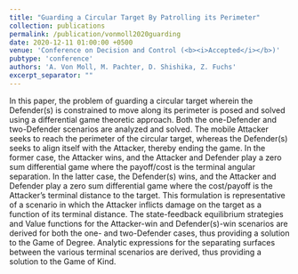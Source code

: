 ```yaml
---
title: "Guarding a Circular Target By Patrolling its Perimeter"
collection: publications
permalink: /publication/vonmoll2020guarding
date: 2020-12-11 01:00:00 +0500
venue: 'Conference on Decision and Control (<b><i>Accepted</i></b>)'
pubtype: 'conference'
authors: 'A. Von Moll, M. Pachter, D. Shishika, Z. Fuchs'
excerpt_separator: ""
---
```

In this paper, the problem of guarding a circular target wherein the Defender(s) is constrained to move along its perimeter is posed and solved using a differential game theoretic approach. Both the one-Defender and two-Defender scenarios are analyzed and solved. The mobile Attacker seeks to reach the perimeter of the circular target, whereas the Defender(s) seeks to align itself with the Attacker, thereby ending the game. In the former case, the Attacker wins, and the Attacker and Defender play a zero sum differential game where the payoff/cost is the terminal angular separation. In the latter case, the Defender(s) wins, and the Attacker and Defender play a zero sum differential game where the cost/payoff is the Attacker’s terminal distance to the target. This formulation is representative of a scenario in which the Attacker inflicts damage on the target as a function of its terminal distance. The state-feedback equilibrium strategies and Value functions for the Attacker-win and Defender(s)-win scenarios are derived for both the one- and two-Defender cases, thus providing a solution to the Game of Degree. Analytic expressions for the separating surfaces between the various terminal scenarios are derived, thus providing a solution to the Game of Kind.
